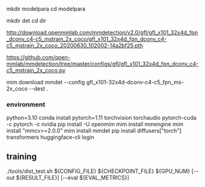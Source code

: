 mkdir modelpara
cd modelpara

mkdir det
cd dir

http://download.openmmlab.com/mmdetection/v2.0/gfl/gfl_x101_32x4d_fpn_dconv_c4-c5_mstrain_2x_coco/gfl_x101_32x4d_fpn_dconv_c4-c5_mstrain_2x_coco_20200630_102002-14a2bf25.pth

https://github.com/open-mmlab/mmdetection/tree/master/configs/gfl/gfl_x101_32x4d_fpn_dconv_c4-c5_mstrain_2x_coco.py

mim download mmdet --config gfl_x101-32x4d-dconv-c4-c5_fpn_ms-2x_coco --dest .


### environment
python=3.10
conda install pytorch=1.11 torchvision torchaudio pytorch-cuda -c pytorch -c nvidia
pip install -U openmim
mim install mmengine
mim install "mmcv>=2.0.0"
mim install mmdet
pip install diffusers["torch"] transformers
huggingface-cli login

## training
./tools/dist_test.sh ${CONFIG_FILE} ${CHECKPOINT_FILE} ${GPU_NUM} [--out ${RESULT_FILE}] [--eval ${EVAL_METRICS}]